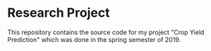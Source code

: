 # Research Project
This repository contains the source code for my project "Crop Yield Prediction" which was done in the spring semester of 2019. 
